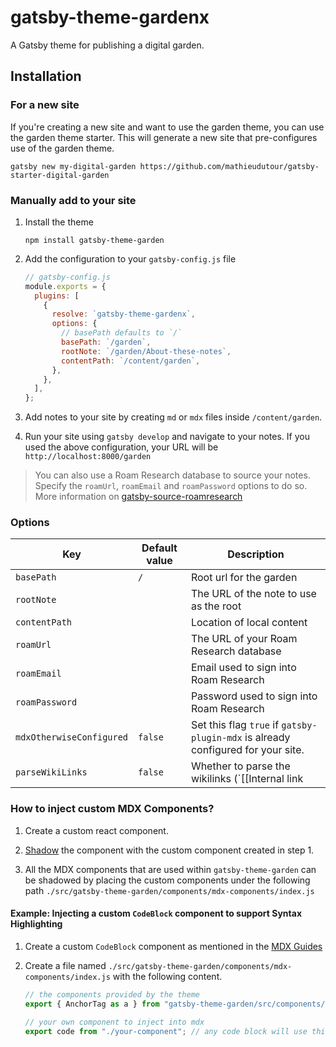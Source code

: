 # gatsby-theme-gardenx

A Gatsby theme for publishing a digital garden.

## Installation

### For a new site

If you're creating a new site and want to use the garden theme, you can use the garden theme starter. This will generate a new site that pre-configures use of the garden theme.

```shell
gatsby new my-digital-garden https://github.com/mathieudutour/gatsby-starter-digital-garden
```

### Manually add to your site

1. Install the theme

   ```shell
   npm install gatsby-theme-garden
   ```

2. Add the configuration to your `gatsby-config.js` file

   ```js
   // gatsby-config.js
   module.exports = {
     plugins: [
       {
         resolve: `gatsby-theme-gardenx`,
         options: {
           // basePath defaults to `/`
           basePath: `/garden`,
           rootNote: `/garden/About-these-notes`,
           contentPath: `/content/garden`,
         },
       },
     ],
   };
   ```

3. Add notes to your site by creating `md` or `mdx` files inside `/content/garden`.

4. Run your site using `gatsby develop` and navigate to your notes. If you used the above configuration, your URL will be `http://localhost:8000/garden`

> You can also use a Roam Research database to source your notes. Specify the `roamUrl`, `roamEmail` and `roamPassword` options to do so. More information on [gatsby-source-roamresearch](../gatsby-source-roamresearch)

### Options

| Key                      | Default value | Description                                                                      |
| ------------------------ | ------------- | -------------------------------------------------------------------------------- |
| `basePath`               | `/`           | Root url for the garden                                                          |
| `rootNote`               |               | The URL of the note to use as the root                                           |
| `contentPath`            |               | Location of local content                                                        |
| `roamUrl`                |               | The URL of your Roam Research database                                           |
| `roamEmail`              |               | Email used to sign into Roam Research                                            |
| `roamPassword`           |               | Password used to sign into Roam Research                                         |
| `mdxOtherwiseConfigured` | `false`       | Set this flag `true` if `gatsby-plugin-mdx` is already configured for your site. |
| `parseWikiLinks`         | `false`       | Whether to parse the wikilinks (`[[Internal link|With custom text]]`) or not     |

### How to inject custom MDX Components?

1. Create a custom react component.

2. [Shadow](https://www.gatsbyjs.org/docs/themes/shadowing/) the component with the custom component created in step 1.

3. All the MDX components that are used within `gatsby-theme-garden` can be shadowed by placing the custom components under the following path `./src/gatsby-theme-garden/components/mdx-components/index.js`

#### Example: Injecting a custom `CodeBlock` component to support Syntax Highlighting

1. Create a custom `CodeBlock` component as mentioned in the [MDX Guides](https://mdxjs.com/guides/syntax-highlighting#build-a-codeblock-component)

2. Create a file named `./src/gatsby-theme-garden/components/mdx-components/index.js` with the following content.

   ```js
   // the components provided by the theme
   export { AnchorTag as a } from "gatsby-theme-garden/src/components/mdx-components/anchor-tag";

   // your own component to inject into mdx
   export code from "./your-component"; // any code block will use this component
   ```

